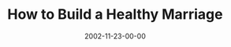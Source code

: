 ---
layout: message
category: message
series: "Do It Yourself"
title: "How to Build a Healthy Marriage"
date: 2002-11-23-00-00
message_id: 254
sc-permalink-url: "http://soundcloud.com/crdschurch/how-to-build-a-healthy"
audio: "http://s3.amazonaws.com/crossroads-media/messages/audio/Build%20Healthy%20Marriage2.mp3"
audio-duration: "39:46"
tag: 
 - forgiveness
 - relationship
 - husband
 - flv
 - marriage
 - tome
 - wives
explicit: false
---